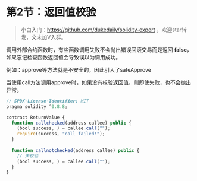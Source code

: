 # 第2节：返回值校验

> 小白入门：https://github.com/dukedaily/solidity-expert ，欢迎star转发，文末加V入群。

调用外部合约函数时，有些函数调用失败不会抛出错误回滚交易而是返回 **false**，如果忘记检查函数返回值会导致误以为调用成功。

例如：approve等方法就是不安全的，因此引入了safeApprove

当使用call方法调用approve时，如果没有校验返回值，则即使失败，也不会抛出异常。

```js
// SPDX-License-Identifier: MIT
pragma solidity ^0.8.8;

contract ReturnValue {
  function callchecked(address callee) public {
    (bool success, ) = callee.call("");
    require(success, "call failed!");
  }
  
  function callnotchecked(address callee) public {
    // 未校验
    (bool success, ) = callee.call("");
  }
}
```


